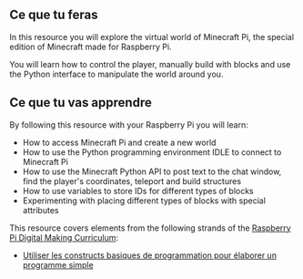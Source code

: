 ## Ce que tu feras

In this resource you will explore the virtual world of Minecraft Pi, the special edition of Minecraft made for Raspberry Pi.

You will learn how to control the player, manually build with blocks and use the Python interface to manipulate the world around you.

## Ce que tu vas apprendre

By following this resource with your Raspberry Pi you will learn:

- How to access Minecraft Pi and create a new world
- How to use the Python programming environment IDLE to connect to Minecraft Pi
- How to use the Minecraft Python API to post text to the chat window, find the player's coordinates, teleport and build structures
- How to use variables to store IDs for different types of blocks
- Experimenting with placing different types of blocks with special attributes

This resource covers elements from the following strands of the [Raspberry Pi Digital Making Curriculum](https://www.raspberrypi.org/curriculum/):

- [Utiliser les constructs basiques de programmation pour élaborer un programme simple](https://www.raspberrypi.org/curriculum/programming/creator)